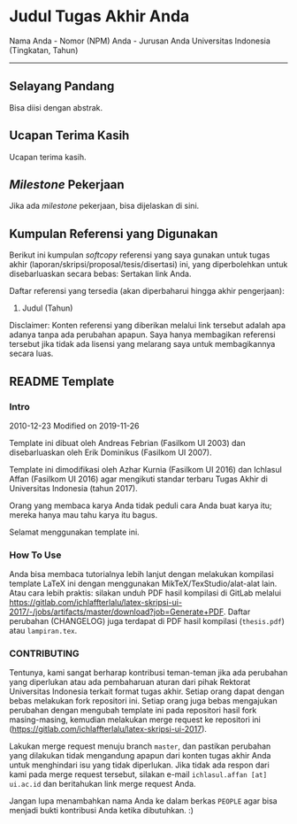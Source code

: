 # Judul Tugas Akhir Anda

Nama Anda - Nomor (NPM) Anda - Jurusan Anda Universitas Indonesia (Tingkatan, Tahun)

----------

## Selayang Pandang
Bisa diisi dengan abstrak.

## Ucapan Terima Kasih
Ucapan terima kasih.

## *Milestone* Pekerjaan
Jika ada *milestone* pekerjaan, bisa dijelaskan di sini.

## Kumpulan Referensi yang Digunakan
Berikut ini kumpulan *softcopy* referensi yang saya gunakan untuk tugas akhir (laporan/skripsi/proposal/tesis/disertasi) ini, yang diperbolehkan untuk disebarluaskan secara bebas: Sertakan link Anda.

Daftar referensi yang tersedia (akan diperbaharui hingga akhir pengerjaan):
1.  Judul (Tahun)

Disclaimer: Konten referensi yang diberikan melalui link tersebut adalah apa adanya tanpa ada perubahan apapun. Saya hanya membagikan referensi tersebut jika tidak ada lisensi yang melarang saya untuk membagikannya secara luas.

## README Template
### Intro
2010-12-23
Modified on 2019-11-26


Template ini dibuat oleh Andreas Febrian (Fasilkom UI 2003)
dan disebarluaskan oleh Erik Dominikus (Fasilkom UI 2007).

Template ini dimodifikasi oleh Azhar Kurnia (Fasilkom UI 2016)
dan Ichlasul Affan (Fasilkom UI 2016) agar mengikuti standar terbaru
Tugas Akhir di Universitas Indonesia (tahun 2017).

Orang yang membaca karya Anda tidak peduli cara Anda buat karya itu;
mereka hanya mau tahu karya itu bagus.

Selamat menggunakan template ini.

### How To Use
Anda bisa membaca tutorialnya lebih lanjut dengan melakukan kompilasi template LaTeX ini dengan menggunakan MikTeX/TexStudio/alat-alat lain.
Atau cara lebih praktis: silakan unduh PDF hasil kompilasi di GitLab melalui https://gitlab.com/ichlaffterlalu/latex-skripsi-ui-2017/-/jobs/artifacts/master/download?job=Generate+PDF.
Daftar perubahan (CHANGELOG) juga terdapat di PDF hasil kompilasi (`thesis.pdf`) atau `lampiran.tex`.

### CONTRIBUTING
Tentunya, kami sangat berharap kontribusi teman-teman jika ada perubahan yang diperlukan atau ada pembaharuan aturan dari pihak Rektorat Universitas Indonesia terkait format tugas akhir.
Setiap orang dapat dengan bebas melakukan fork repositori ini. Setiap orang juga bebas mengajukan perubahan dengan mengubah template ini pada repositori hasil fork masing-masing, kemudian melakukan merge request ke repositori ini (https://gitlab.com/ichlaffterlalu/latex-skripsi-ui-2017).

Lakukan merge request menuju branch `master`, dan pastikan perubahan yang dilakukan tidak mengandung apapun dari konten tugas akhir Anda untuk menghindari isu yang tidak diperlukan.
Jika tidak ada respon dari kami pada merge request tersebut, silakan e-mail `ichlasul.affan [at] ui.ac.id` dan beritahukan link merge request Anda.

Jangan lupa menambahkan nama Anda ke dalam berkas `PEOPLE` agar bisa menjadi bukti kontribusi Anda ketika dibutuhkan. :)
